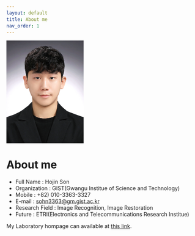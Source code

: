 ```yaml
---
layout: default
title: About me
nav_order: 1
---
```

<img src='./Hojin.png' height="40%" width="40%" align="center"/>  

# About me
- Full Name      : Hojin Son  
- Organization   : GIST(Gwangu Institue of Science and Technology)  
- Mobile         : +82) 010-3363-3327  
- E-mail         : <sohn3363@gm.gist.ac.kr>  
- Research Field : Image Recognition, Image Restoration   
- Future         : ETRI(Electronics and Telecommunications Research Institue)  

My Laboratory hompage can available at [this link](https://nsl.gist.ac.kr).
